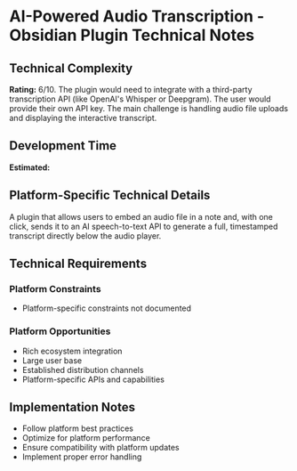 # AI-Powered Audio Transcription - Obsidian Plugin Technical Notes

## Technical Complexity
**Rating:** 6/10. The plugin would need to integrate with a third-party transcription API (like OpenAI's Whisper or Deepgram). The user would provide their own API key. The main challenge is handling audio file uploads and displaying the interactive transcript.

## Development Time
**Estimated:** 

## Platform-Specific Technical Details
A plugin that allows users to embed an audio file in a note and, with one click, sends it to an AI speech-to-text API to generate a full, timestamped transcript directly below the audio player.

## Technical Requirements

### Platform Constraints
- Platform-specific constraints not documented

### Platform Opportunities
- Rich ecosystem integration
- Large user base
- Established distribution channels
- Platform-specific APIs and capabilities

## Implementation Notes
- Follow platform best practices
- Optimize for platform performance
- Ensure compatibility with platform updates
- Implement proper error handling

